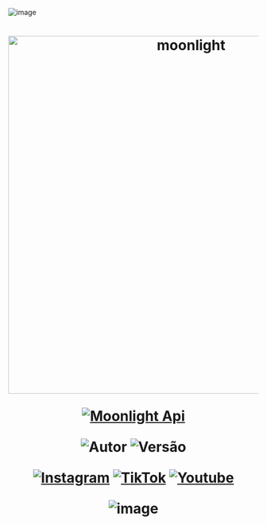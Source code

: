 ![image](https://user-images.githubusercontent.com/51442719/149520330-b3bce735-5a57-481d-b122-fda4e2052cf8.png)
<h1 align="center">
<p>
<img src= "https://files.catbox.moe/qs6ahh.png" alt="moonlight" width="720">
</p>

<p align="center">
<a href="#"><img title="Moonlight Api" src="https://img.shields.io/badge/Moonlight Api-purple?&style=for-the-badge"></a>
</p>

<p align="center">
<img title="Autor" src="https://img.shields.io/badge/Criadora-Moonlight-Devs-green.svg?style=for-the-badge&logo=github"></a>
<img title="Versão" src="https://img.shields.io/badge/Versão-2.8.9-green.svg?style=for-the-badge&logo=github"></a>
</p>

<div align="center">

[![Instagram](https://img.shields.io/badge/Instagram-FF8C00?style=for-the-badge&logo=instagram&logoColor=white)](https://www.instagram.com/moonlight_juliana)
[![TikTok](https://img.shields.io/badge/Tiktok-FF8C00?style=for-the-badge&logo=tiktok&logoColor=white)](https://tiktok.com/@moonlight.devs)
[![Youtube](https://img.shields.io/badge/YouTube-FF0030?style=for-the-badge&logo=youtube&logoColor=white)](https://m.youtube.com/@Moonlight_Devs)

![image](https://user-images.githubusercontent.com/51442719/149520330-b3bce735-5a57-481d-b122-fda4e2052cf8.png)
</div>